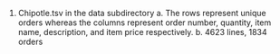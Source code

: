 1.	Chipotle.tsv in the data subdirectory
a.	The rows represent unique orders whereas the columns represent order number, quantity, item name, description, and item price respectively.
b.  4623 lines, 1834 orders


